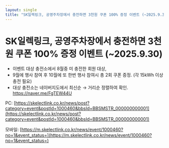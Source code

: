 ```yaml
---
layout: single
title: "SK일렉링크, 공영주차장에서 충전하면 3천원 쿠폰 100% 증정 이벤트 (~2025.9.30)"
---
```



# SK일렉링크, 공영주차장에서 충전하면 3천원 쿠폰 100% 증정 이벤트 (~2025.9.30)

- 이벤트 대상 충전소에서 8월중 미 충전한 회원 대상, 
- 9월에 행사 참여 후 10월에 또 한번 행사 참여시 총 2회 쿠폰 증정. (각 15kWh 이상 충전 필요)
- 대상 충전소는 네이버지도에서 최신순 → 거리순 정렬하여 확인. https://naver.me/FgTEW44U

PC: [https://skelectlink.co.kr/news/post?category=event&postId=1000460&bbsId=BBSMSTR_000000000001](https://skelectlink.co.kr/news/post?category=event&postId=1000460&bbsId=BBSMSTR_000000000001)

모바일: [https://m.skelectlink.co.kr/news/event/1000460?no=1&event_status=](https://m.skelectlink.co.kr/news/event/1000460?no=1&event_status=)
